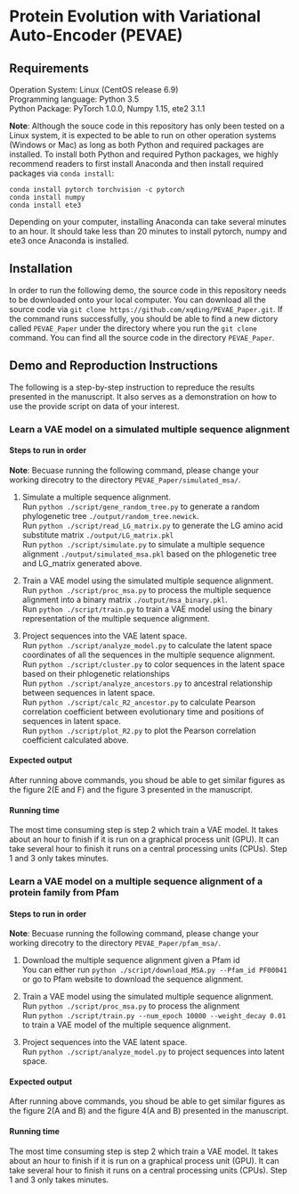 # Protein Evolution with Variational Auto-Encoder (PEVAE)

## Requirements
Operation System: Linux (CentOS release 6.9)  
Programming language: Python 3.5  
Python Package: PyTorch 1.0.0, Numpy 1.15, ete2 3.1.1  

**Note**: Although the souce code in this repository has only been tested on a Linux system,
it is expected to be able to run on other operation systems (Windows or Mac)
as long as both Python and required packages are installed. To install both Python and required
Python packages, we highly recommend readers to first install Anaconda and then install required
packages via `conda install`:  
```
conda install pytorch torchvision -c pytorch
conda install numpy
conda install ete3
```
Depending on your computer, installing Anaconda can take several minutes to an hour.
It should take less than 20 minutes to install pytorch, numpy and ete3 once Anaconda is installed.


## Installation
In order to run the following demo, the source code in this repository needs to be downloaded
onto your local computer. You can download all the source code via
`git clone https://github.com/xqding/PEVAE_Paper.git`.
If the command runs successfully, you should be able to find a new dictory called `PEVAE_Paper`
under the directory where you run the `git clone` command.
You can find all the source code in the directory `PEVAE_Paper`.

## Demo and Reproduction Instructions
The following is a step-by-step instruction to repreduce the results presented in the manuscript.
It also serves as a demonstration on how to use the provide script on data of your interest.

### Learn a VAE model on a simulated multiple sequence alignment
#### Steps to run in order
**Note**: Becuase running the following command, please change your working direcotry to the directory `PEVAE_Paper/simulated_msa/`.  
1. Simulate a multiple sequence alignment.  
   Run `python ./script/gene_random_tree.py` to generate a random phylogenetic tree `./output/random_tree.newick`.  
   Run `python ./script/read_LG_matrix.py` to generate the LG amino acid substitute matrix `./output/LG_matrix.pkl`  
   Run `python ./script/simulate.py` to simulate a multiple sequence alignment `./output/simulated_msa.pkl` based on the phlogenetic tree and LG_matrix generated above.

2. Train a VAE model using the simulated multiple sequence alignment.  
   Run `python ./script/proc_msa.py` to process the multiple sequence alignment into a binary matrix `./output/msa_binary.pkl`.  
   Run `python ./script/train.py` to train a VAE model using the binary representation of the multiple sequence alignment.

3. Project sequences into the VAE latent space.   
   Run `python ./script/analyze_model.py` to calculate the latent space coordinates of all the sequences in the multiple sequence alignment.  
   Run `python ./script/cluster.py` to color sequences in the latent space based on their phlogenetic relationships  
   Run `python ./script/analyze_ancestors.py` to ancestral relationship between sequences in latent space.  
   Run `python ./script/calc_R2_ancestor.py` to calculate Pearson correlation coefficient between evolutionary time and positions of sequences in latent space.  
   Run `python ./script/plot_R2.py` to plot the Pearson correlation coefficient calculated above.
   
#### Expected output
   After running above commands, you shoud be able to get similar figures as the figure 2(E and F) and the figure 3 presented in the manuscript.
   
#### Running time
   The most time consuming step is step 2 which train a VAE model. It takes about an hour to finish if it is run on a graphical process unit (GPU). It can take several hour to finish it runs on a central processing units (CPUs). Step 1 and 3 only takes minutes.
   
   
### Learn a VAE model on a multiple sequence alignment of a protein family from Pfam
#### Steps to run in order
**Note**: Becuase running the following command, please change your working direcotry to the directory `PEVAE_Paper/pfam_msa/`.
1. Download the multiple sequence alignment given a Pfam id  
   You can either run `python ./script/download_MSA.py --Pfam_id PF00041` or go to Pfam website to download the sequence alignment.
   
2. Train a VAE model using the simulated multiple sequence alignment.  
   Run `python ./script/proc_msa.py` to process the alignment     
   Run `python ./script/train.py --num_epoch 10000 --weight_decay 0.01` to train a VAE model of the multiple sequence alignment.  
   
3. Project sequences into the VAE latent space.     
   Run `python ./script/analyze_model.py` to project sequences into latent space.

#### Expected output
   After running above commands, you shoud be able to get similar figures as the figure 2(A and B) and the figure 4(A and B) presented in the manuscript.
   
#### Running time
   The most time consuming step is step 2 which train a VAE model. It takes about an hour to finish if it is run on a graphical process unit (GPU). It can take several hour to finish it runs on a central processing units (CPUs). Step 1 and 3 only takes minutes.
   
